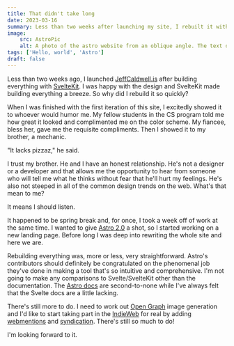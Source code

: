 ```yaml
---
title: That didn't take long
date: 2023-03-16
summary: Less than two weeks after launching my site, I rebuilt it with Astro.
image: 
    src: AstroPic
    alt: A photo of the astro website from an oblique angle. The text on the monitor says "Build the web you want".
tags: ['Hello, world', 'Astro']
draft: false
---
```


Less than two weeks ago, I launched [JeffCaldwell.is](/) after building
everything with [SvelteKit](https://kit.svelte.dev). I was happy with the design
and SvelteKit made building everything a breeze. So why did I rebuild it so
quickly?

When I was finished with the first iteration of this site, I excitedly showed it
to whoever would humor me. My fellow students in the CS program told me how
great it looked and complimented me on the color scheme. My fiancee, bless her,
gave me the requisite compliments. Then I showed it to my brother, a mechanic.

"It lacks pizzaz," he said.

I trust my brother. He and I have an honest relationship. He's not a designer or
a developer and that allows me the opportunity to hear from someone who will
tell me what he thinks without fear that he'll hurt my feelings. He's also not
steeped in all of the common design trends on the web. What's that mean to me?

It means I should listen.

It happened to be spring break and, for once, I took a week off of work at the
same time. I wanted to give [Astro 2.0](https://astro.build/blog/astro-2/) a
shot, so I started working on a new landing page. Before long I was deep into
rewriting the whole site and here we are.

Rebuilding everything was, more or less, very straightforward. Astro's
contributors should definitely be congratulated on the phenomenal job they've
done in making a tool that's so intuitive and comprehensive. I'm not going to
make any comparisons to Svelte/SvelteKit other than the documentation. The
[Astro docs](https://docs.astro.build) are second-to-none while I've always felt
that the Svelte docs are a little lacking.

There's still more to do. I need to work out [Open Graph](https://ogp.me/) image
generation and I'd like to start taking part in the
[IndieWeb](https://indieweb.org/) for real by adding
[webmentions](https://indieweb.org/Webmention) and
[syndication](https://indieweb.org/2011/Publish_Then_Syndicate_and_Replicate).
There's still so much to do!

I'm looking forward to it.
